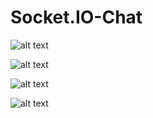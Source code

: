 # Socket.IO-Chat


![alt text](https://github.com/ImtiajAhmedAnik/Socket.IO-Chat/blob/main/app/Screenshot_2022-10-01-04-43-14-57_0fdcc89a98739570ddf65c555df8ccdf.jpg?raw=true)

![alt text](https://github.com/ImtiajAhmedAnik/Socket.IO-Chat/blob/main/app/Screenshot_2022-10-01-04-40-42-80_0fdcc89a98739570ddf65c555df8ccdf.jpg?raw=true)

![alt text](https://github.com/ImtiajAhmedAnik/Socket.IO-Chat/blob/main/app/Screenshot_2022-10-01-04-42-28-44_0fdcc89a98739570ddf65c555df8ccdf.jpg?raw=true)

![alt text](https://github.com/ImtiajAhmedAnik/Socket.IO-Chat/blob/main/app/Screenshot_2022-10-01-04-43-06-86_0fdcc89a98739570ddf65c555df8ccdf.jpg?raw=true)
